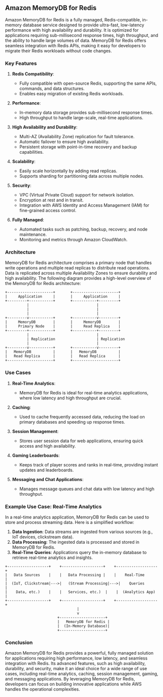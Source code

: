 ## Amazon MemoryDB for Redis 

Amazon MemoryDB for Redis is a fully managed, Redis-compatible, in-memory database service designed to provide ultra-fast, low-latency performance with high availability and durability. It is optimized for applications requiring sub-millisecond response times, high throughput, and the ability to handle large volumes of data. MemoryDB for Redis offers seamless integration with Redis APIs, making it easy for developers to migrate their Redis workloads without code changes.

### Key Features

1. **Redis Compatibility**:
   - Fully compatible with open-source Redis, supporting the same APIs, commands, and data structures.
   - Enables easy migration of existing Redis workloads.

2. **Performance**:
   - In-memory data storage provides sub-millisecond response times.
   - High throughput to handle large-scale, real-time applications.

3. **High Availability and Durability**:
   - Multi-AZ (Availability Zone) replication for fault tolerance.
   - Automatic failover to ensure high availability.
   - Persistent storage with point-in-time recovery and backup capabilities.

4. **Scalability**:
   - Easily scale horizontally by adding read replicas.
   - Supports sharding for partitioning data across multiple nodes.

5. **Security**:
   - VPC (Virtual Private Cloud) support for network isolation.
   - Encryption at rest and in transit.
   - Integration with AWS Identity and Access Management (IAM) for fine-grained access control.

6. **Fully Managed**:
   - Automated tasks such as patching, backup, recovery, and node maintenance.
   - Monitoring and metrics through Amazon CloudWatch.

### Architecture

MemoryDB for Redis architecture comprises a primary node that handles write operations and multiple read replicas to distribute read operations. Data is replicated across multiple Availability Zones to ensure durability and high availability. The following diagram provides a high-level overview of the MemoryDB for Redis architecture:

```plaintext
+---------------------+       +---------------------+
|     Application     |       |     Application     |
+---------+-----------+       +-----------+---------+
          |                               |
          |                               |
          |                               |
+---------v-----------+       +-----------v---------+
|     MemoryDB        |       |     MemoryDB        |
|     Primary Node    |       |     Read Replica    |
+---------+-----------+       +-----------+---------+
          |                               |
          | Replication                   | Replication
          |                               |
+---------v-----------+       +-----------v---------+
|   MemoryDB          |       |   MemoryDB          |
|   Read Replica      |       |   Read Replica      |
+---------------------+       +---------------------+
```

### Use Cases

1. **Real-Time Analytics**:
   - MemoryDB for Redis is ideal for real-time analytics applications, where low latency and high throughput are crucial.

2. **Caching**:
   - Used to cache frequently accessed data, reducing the load on primary databases and speeding up response times.

3. **Session Management**:
   - Stores user session data for web applications, ensuring quick access and high availability.

4. **Gaming Leaderboards**:
   - Keeps track of player scores and ranks in real-time, providing instant updates and leaderboards.

5. **Messaging and Chat Applications**:
   - Manages message queues and chat data with low latency and high throughput.

### Example Use Case: Real-Time Analytics

In a real-time analytics application, MemoryDB for Redis can be used to store and process streaming data. Here is a simplified workflow:

1. **Data Ingestion**: Data streams are ingested from various sources (e.g., IoT devices, clickstream data).
2. **Data Processing**: The ingested data is processed and stored in MemoryDB for Redis.
3. **Real-Time Queries**: Applications query the in-memory database to retrieve real-time analytics and insights.

```plaintext
+-------------------+    +-------------------+    +-------------------+
|   Data Sources    |    |   Data Processing |    |    Real-Time      |
|  (IoT, Clickstream|--->|   (Stream Processing|--->|    Queries       |
|    Data, etc.)    |    |   Services, etc.)  |    |  (Analytics App)  |
+-------------------+    +-------------------+    +-------------------+
                                 |
                                 v
                        +---------------------+
                        |   MemoryDB for Redis |
                        |  (In-Memory Database)|
                        +---------------------+
```

### Conclusion

Amazon MemoryDB for Redis provides a powerful, fully managed solution for applications requiring high performance, low latency, and seamless integration with Redis. Its advanced features, such as high availability, durability, and security, make it an ideal choice for a wide range of use cases, including real-time analytics, caching, session management, gaming, and messaging applications. By leveraging MemoryDB for Redis, developers can focus on building innovative applications while AWS handles the operational complexities.
